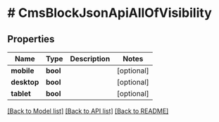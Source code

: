 # # CmsBlockJsonApiAllOfVisibility

## Properties

Name | Type | Description | Notes
------------ | ------------- | ------------- | -------------
**mobile** | **bool** |  | [optional]
**desktop** | **bool** |  | [optional]
**tablet** | **bool** |  | [optional]

[[Back to Model list]](../../README.md#models) [[Back to API list]](../../README.md#endpoints) [[Back to README]](../../README.md)
